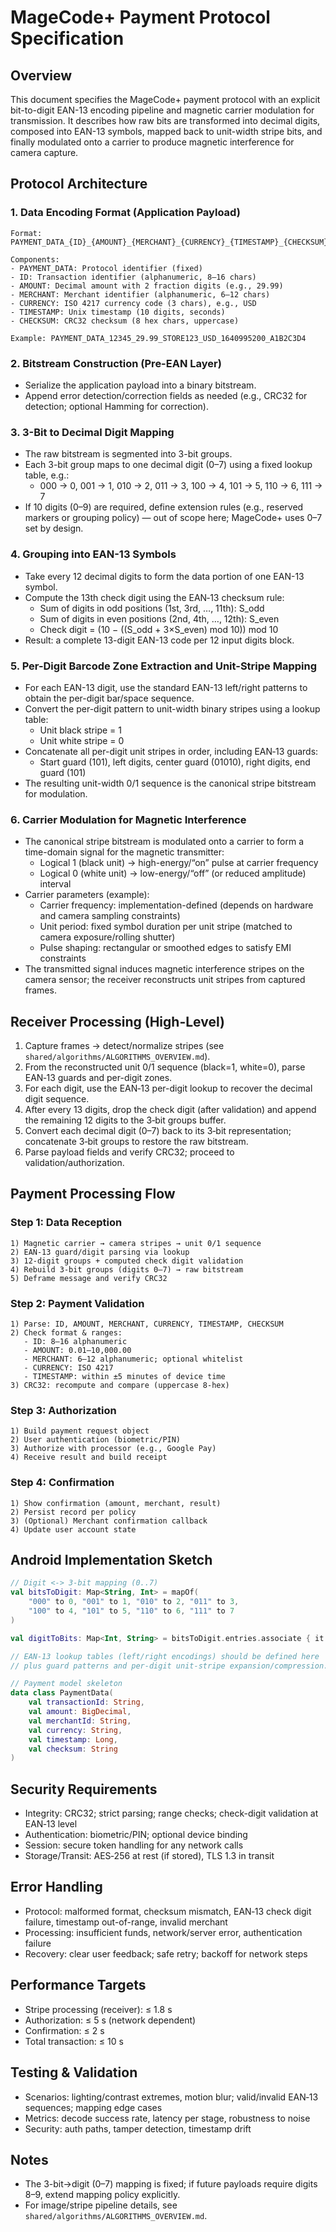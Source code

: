 # MageCode+ Payment Protocol Specification

## Overview
This document specifies the MageCode+ payment protocol with an explicit bit-to-digit EAN-13 encoding pipeline and magnetic carrier modulation for transmission. It describes how raw bits are transformed into decimal digits, composed into EAN-13 symbols, mapped back to unit-width stripe bits, and finally modulated onto a carrier to produce magnetic interference for camera capture.

## Protocol Architecture

### 1. Data Encoding Format (Application Payload)
```
Format: PAYMENT_DATA_{ID}_{AMOUNT}_{MERCHANT}_{CURRENCY}_{TIMESTAMP}_{CHECKSUM}

Components:
- PAYMENT_DATA: Protocol identifier (fixed)
- ID: Transaction identifier (alphanumeric, 8–16 chars)
- AMOUNT: Decimal amount with 2 fraction digits (e.g., 29.99)
- MERCHANT: Merchant identifier (alphanumeric, 6–12 chars)
- CURRENCY: ISO 4217 currency code (3 chars), e.g., USD
- TIMESTAMP: Unix timestamp (10 digits, seconds)
- CHECKSUM: CRC32 checksum (8 hex chars, uppercase)

Example: PAYMENT_DATA_12345_29.99_STORE123_USD_1640995200_A1B2C3D4
```

### 2. Bitstream Construction (Pre-EAN Layer)
- Serialize the application payload into a binary bitstream.
- Append error detection/correction fields as needed (e.g., CRC32 for detection; optional Hamming for correction).

### 3. 3-Bit to Decimal Digit Mapping
- The raw bitstream is segmented into 3-bit groups.
- Each 3-bit group maps to one decimal digit (0–7) using a fixed lookup table, e.g.:
  - 000 → 0, 001 → 1, 010 → 2, 011 → 3, 100 → 4, 101 → 5, 110 → 6, 111 → 7
- If 10 digits (0–9) are required, define extension rules (e.g., reserved markers or grouping policy) — out of scope here; MageCode+ uses 0–7 set by design.

### 4. Grouping into EAN-13 Symbols
- Take every 12 decimal digits to form the data portion of one EAN-13 symbol.
- Compute the 13th check digit using the EAN‑13 checksum rule:
  - Sum of digits in odd positions (1st, 3rd, …, 11th): S_odd
  - Sum of digits in even positions (2nd, 4th, …, 12th): S_even
  - Check digit = (10 − ((S_odd + 3×S_even) mod 10)) mod 10
- Result: a complete 13-digit EAN-13 code per 12 input digits block.

### 5. Per-Digit Barcode Zone Extraction and Unit-Stripe Mapping
- For each EAN-13 digit, use the standard EAN-13 left/right patterns to obtain the per-digit bar/space sequence.
- Convert the per-digit pattern to unit-width binary stripes using a lookup table:
  - Unit black stripe = 1
  - Unit white stripe = 0
- Concatenate all per-digit unit stripes in order, including EAN‑13 guards:
  - Start guard (101), left digits, center guard (01010), right digits, end guard (101)
- The resulting unit-width 0/1 sequence is the canonical stripe bitstream for modulation.

### 6. Carrier Modulation for Magnetic Interference
- The canonical stripe bitstream is modulated onto a carrier to form a time-domain signal for the magnetic transmitter:
  - Logical 1 (black unit) → high-energy/“on” pulse at carrier frequency
  - Logical 0 (white unit) → low-energy/“off” (or reduced amplitude) interval
- Carrier parameters (example):
  - Carrier frequency: implementation-defined (depends on hardware and camera sampling constraints)
  - Unit period: fixed symbol duration per unit stripe (matched to camera exposure/rolling shutter)
  - Pulse shaping: rectangular or smoothed edges to satisfy EMI constraints
- The transmitted signal induces magnetic interference stripes on the camera sensor; the receiver reconstructs unit stripes from captured frames.

## Receiver Processing (High-Level)
1) Capture frames → detect/normalize stripes (see `shared/algorithms/ALGORITHMS_OVERVIEW.md`).
2) From the reconstructed unit 0/1 sequence (black=1, white=0), parse EAN‑13 guards and per-digit zones.
3) For each digit, use the EAN‑13 per-digit lookup to recover the decimal digit sequence.
4) After every 13 digits, drop the check digit (after validation) and append the remaining 12 digits to the 3‑bit groups buffer.
5) Convert each decimal digit (0–7) back to its 3‑bit representation; concatenate 3‑bit groups to restore the raw bitstream.
6) Parse payload fields and verify CRC32; proceed to validation/authorization.

## Payment Processing Flow

### Step 1: Data Reception
```
1) Magnetic carrier → camera stripes → unit 0/1 sequence
2) EAN‑13 guard/digit parsing via lookup
3) 12-digit groups + computed check digit validation
4) Rebuild 3-bit groups (digits 0–7) → raw bitstream
5) Deframe message and verify CRC32
```

### Step 2: Payment Validation
```
1) Parse: ID, AMOUNT, MERCHANT, CURRENCY, TIMESTAMP, CHECKSUM
2) Check format & ranges:
   - ID: 8–16 alphanumeric
   - AMOUNT: 0.01–10,000.00
   - MERCHANT: 6–12 alphanumeric; optional whitelist
   - CURRENCY: ISO 4217
   - TIMESTAMP: within ±5 minutes of device time
3) CRC32: recompute and compare (uppercase 8-hex)
```

### Step 3: Authorization
```
1) Build payment request object
2) User authentication (biometric/PIN)
3) Authorize with processor (e.g., Google Pay)
4) Receive result and build receipt
```

### Step 4: Confirmation
```
1) Show confirmation (amount, merchant, result)
2) Persist record per policy
3) (Optional) Merchant confirmation callback
4) Update user account state
```

## Android Implementation Sketch
```kotlin
// Digit <-> 3-bit mapping (0..7)
val bitsToDigit: Map<String, Int> = mapOf(
    "000" to 0, "001" to 1, "010" to 2, "011" to 3,
    "100" to 4, "101" to 5, "110" to 6, "111" to 7
)

val digitToBits: Map<Int, String> = bitsToDigit.entries.associate { it.value to it.key }

// EAN-13 lookup tables (left/right encodings) should be defined here
// plus guard patterns and per-digit unit-stripe expansion/compression.

// Payment model skeleton
data class PaymentData(
    val transactionId: String,
    val amount: BigDecimal,
    val merchantId: String,
    val currency: String,
    val timestamp: Long,
    val checksum: String
)
```

## Security Requirements
- Integrity: CRC32; strict parsing; range checks; check-digit validation at EAN‑13 level
- Authentication: biometric/PIN; optional device binding
- Session: secure token handling for any network calls
- Storage/Transit: AES‑256 at rest (if stored), TLS 1.3 in transit

## Error Handling
- Protocol: malformed format, checksum mismatch, EAN‑13 check digit failure, timestamp out-of-range, invalid merchant
- Processing: insufficient funds, network/server error, authentication failure
- Recovery: clear user feedback; safe retry; backoff for network steps

## Performance Targets
- Stripe processing (receiver): ≤ 1.8 s
- Authorization: ≤ 5 s (network dependent)
- Confirmation: ≤ 2 s
- Total transaction: ≤ 10 s

## Testing & Validation
- Scenarios: lighting/contrast extremes, motion blur; valid/invalid EAN‑13 sequences; mapping edge cases
- Metrics: decode success rate, latency per stage, robustness to noise
- Security: auth paths, tamper detection, timestamp drift

## Notes
- The 3-bit→digit (0–7) mapping is fixed; if future payloads require digits 8–9, extend mapping policy explicitly.
- For image/stripe pipeline details, see `shared/algorithms/ALGORITHMS_OVERVIEW.md`.
